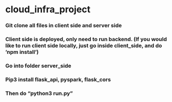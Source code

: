 # cloud_infra_project
### Git clone all files in client side and server side
### Client side is deployed, only need to run backend. (If you would like to run client side locally, just go inside client_side, and do ’npm install’)
### Go into folder server_side
### Pip3 install flask_api, pyspark, flask_cors
### Then do “python3 run.py”

